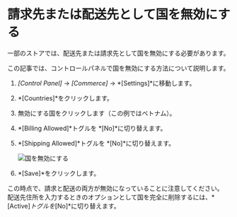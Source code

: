# 請求先または配送先として国を無効にする

一部のストアでは、配送先または請求先として国を無効にする必要があります。

この記事では、コントロールパネルで国を無効にする方法について説明します。

1.  *[Control Panel]* → *[Commerce]* → *[Settings]*に移動します。

2.  *[Countries]*をクリックします。

3.  無効にする国をクリックします（この例ではベトナム）。

4.  *[Billing Allowed]*トグルを *[No]*に切り替えます。

5.  *[Shipping Allowed]*トグルを *[No]*に切り替えます。

    ![国を無効にする](./deactivating-a-country-for-billing-or-shipping/images/01.png)

6.  *[Save]*をクリックします。

この時点で、請求と配送の両方が無効になっていることに注意してください。 配送先住所を入力するときのオプションとして国を完全に削除するには、*[Active]*トグルを*[No]*に切り替えます。
